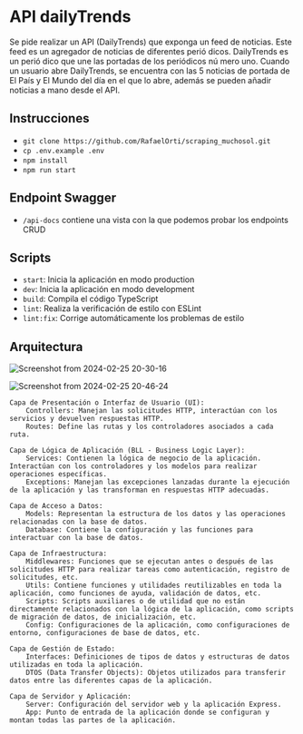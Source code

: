 # API dailyTrends

Se pide realizar un API (DailyTrends) que exponga un feed de noticias. Este feed es un
agregador de noticias de diferentes perió dicos. DailyTrends es un perió dico que une las
portadas de los periódicos nú mero uno.
Cuando un usuario abre DailyTrends, se encuentra con las 5 noticias de portada de El País y
El Mundo del día en el que lo abre, además se pueden añadir noticias a mano desde el API.



## Instrucciones

- `git clone https://github.com/RafaelOrti/scraping_muchosol.git`
- `cp .env.example .env`
- `npm install` 
- `npm run start` 

## Endpoint Swagger

- `/api-docs` contiene una vista con la que podemos probar los endpoints CRUD

## Scripts

- `start`: Inicia la aplicación en modo production
- `dev`: Inicia la aplicación en modo development
- `build`: Compila el código TypeScript
- `lint`: Realiza la verificación de estilo con ESLint
- `lint:fix`: Corrige automáticamente los problemas de estilo

## Arquitectura


![Screenshot from 2024-02-25 20-30-16](https://github.com/RafaelOrti/scraping_muchosol/assets/45425367/e51eaf6a-9692-4186-8537-28cc723b7b6a)


![Screenshot from 2024-02-25 20-46-24](https://github.com/RafaelOrti/scraping_muchosol/assets/45425367/15a09cf1-fcf4-46ad-ae21-a3426b6b184c)



    Capa de Presentación o Interfaz de Usuario (UI):
        Controllers: Manejan las solicitudes HTTP, interactúan con los servicios y devuelven respuestas HTTP.
        Routes: Define las rutas y los controladores asociados a cada ruta.
        
    Capa de Lógica de Aplicación (BLL - Business Logic Layer):
        Services: Contienen la lógica de negocio de la aplicación. Interactúan con los controladores y los modelos para realizar operaciones específicas.
        Exceptions: Manejan las excepciones lanzadas durante la ejecución de la aplicación y las transforman en respuestas HTTP adecuadas.

    Capa de Acceso a Datos:
        Models: Representan la estructura de los datos y las operaciones relacionadas con la base de datos.
        Database: Contiene la configuración y las funciones para interactuar con la base de datos.

    Capa de Infraestructura:
        Middlewares: Funciones que se ejecutan antes o después de las solicitudes HTTP para realizar tareas como autenticación, registro de solicitudes, etc.
        Utils: Contiene funciones y utilidades reutilizables en toda la aplicación, como funciones de ayuda, validación de datos, etc.
        Scripts: Scripts auxiliares o de utilidad que no están directamente relacionados con la lógica de la aplicación, como scripts de migración de datos, de inicialización, etc.
        Config: Configuraciones de la aplicación, como configuraciones de entorno, configuraciones de base de datos, etc.

    Capa de Gestión de Estado:
        Interfaces: Definiciones de tipos de datos y estructuras de datos utilizadas en toda la aplicación.
        DTOS (Data Transfer Objects): Objetos utilizados para transferir datos entre las diferentes capas de la aplicación.

    Capa de Servidor y Aplicación:
        Server: Configuración del servidor web y la aplicación Express.
        App: Punto de entrada de la aplicación donde se configuran y montan todas las partes de la aplicación.
